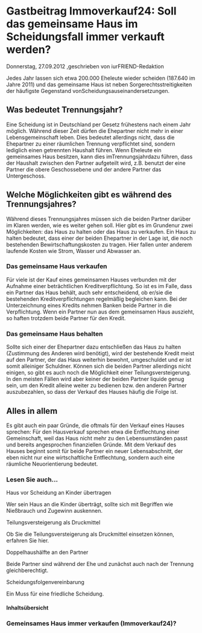 # Gastbeitrag Immoverkauf24: Soll das gemeinsame Haus im Scheidungsfall immer verkauft werden?

Donnerstag, 27.09.2012 ,geschrieben von iurFRIEND-Redaktion

Jedes Jahr lassen sich etwa 200.000 Eheleute wieder scheiden (187.640 im Jahre 2011) und das gemeinsame Haus ist neben Sorgerechtsstreitigkeiten der häufigste Gegenstand vonScheidungsauseinandersetzungen.

## Was bedeutet Trennungsjahr?

Eine Scheidung ist in Deutschland per Gesetz frühestens nach einem Jahr möglich. Während dieser Zeit dürfen die Ehepartner nicht mehr in einer Lebensgemeinschaft leben. Dies bedeutet allerdings nicht, dass die Ehepartner zu einer räumlichen Trennung verpflichtet sind, sondern lediglich einen getrennten Haushalt führen. Wenn Eheleute ein gemeinsames Haus besitzen, kann dies imTrennungsjahrdazu führen, dass der Haushalt zwischen den Partner aufgeteilt wird, z.B. benutzt der eine Partner die obere Geschossebene und der andere Partner das Untergeschoss.

## Welche Möglichkeiten gibt es während des Trennungsjahres?

Während dieses Trennungsjahres müssen sich die beiden Partner darüber im Klaren werden, wie es weiter gehen soll. Hier gibt es im Grundenur zwei Möglichkeiten: das Haus zu halten oder das Haus zu verkaufen. Ein Haus zu halten bedeutet, dass einer der beiden Ehepartner in der Lage ist, die noch bestehenden Bewirtschaftungskosten zu tragen. Hier fallen unter anderem laufende Kosten wie Strom, Wasser und Abwasser an.

### Das gemeinsame Haus verkaufen

Für viele ist der Kauf eines gemeinsamen Hauses verbunden mit der Aufnahme einer beträchtlichen Kreditverpflichtung. So ist es im Falle, dass ein Partner das Haus behält, auch sehr entscheidend, ob er/sie die bestehenden Kreditverpflichtungen regelmäßig begleichen kann. Bei der Unterzeichnung eines Kredits nehmen Banken beide Partner in die Verpflichtung. Wenn ein Partner nun aus dem gemeinsamen Haus auszieht, so haften trotzdem beide Partner für den Kredit.

### Das gemeinsame Haus behalten

Sollte sich einer der Ehepartner dazu entschließen das Haus zu halten (Zustimmung des Anderen wird benötigt), wird der bestehende Kredit meist auf den Partner, der das Haus weiterhin bewohnt, umgeschuldet und er ist somit alleiniger Schuldner. Können sich die beiden Partner allerdings nicht einigen, so gibt es auch noch die Möglichkeit einer Teilungsversteigerung. In den meisten Fällen wird aber keiner der beiden Partner liquide genug sein, um den Kredit alleine weiter zu bedienen bzw. den anderen Partner auszubezahlen, so dass der Verkauf des Hauses häufig die Folge ist.

## Alles in allem

Es gibt auch ein paar Gründe, die oftmals für den Verkauf eines Hauses sprechen: Für den Hausverkauf sprechen etwa die Entflechtung einer Gemeinschaft, weil das Haus nicht mehr zu den Lebensumständen passt und bereits angesprochen finanziellen Gründe. Mit dem Verkauf des Hauses beginnt somit für beide Partner ein neuer Lebensabschnitt, der eben nicht nur eine wirtschaftliche Entflechtung, sondern auch eine räumliche Neuorientierung bedeutet.

### Lesen Sie auch...

Haus vor Scheidung an Kinder übertragen

Wer sein Haus an die Kinder überträgt, sollte sich mit Begriffen wie Nießbrauch und Zugewinn auskennen.

Teilungsversteigerung als Druckmittel

Ob Sie die Teilungsversteigerung als Druckmittel einsetzen können, erfahren Sie hier.

Doppelhaushälfte an den Partner

Beide Partner sind während der Ehe und zunächst auch nach der Trennung gleichberechtigt.

Scheidungsfolgenvereinbarung

Ein Muss für eine friedliche Scheidung.

#### Inhaltsübersicht

### Gemeinsames Haus immer verkaufen (Immoverkauf24)?